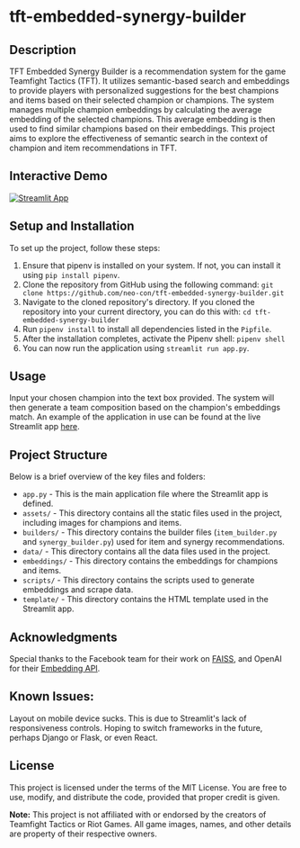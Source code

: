 # tft-embedded-synergy-builder


## Description
TFT Embedded Synergy Builder is a recommendation system for the game Teamfight Tactics (TFT). It utilizes semantic-based search and embeddings to provide players with personalized suggestions for the best champions and items based on their selected champion or champions. The system manages multiple champion embeddings by calculating the average embedding of the selected champions. This average embedding is then used to find similar champions based on their embeddings. This project aims to explore the effectiveness of semantic search in the context of champion and item recommendations in TFT.

## Interactive Demo

[![Streamlit App](https://static.streamlit.io/badges/streamlit_badge_black_white.svg)](https://tft-embedded-synergy-builder.streamlit.app/)

## Setup and Installation
To set up the project, follow these steps:

1. Ensure that pipenv is installed on your system. If not, you can install it using `pip install pipenv`.
2. Clone the repository from GitHub using the following command: `git clone https://github.com/neo-con/tft-embedded-synergy-builder.git`
3. Navigate to the cloned repository's directory. If you cloned the repository into your current directory, you can do this with: `cd tft-embedded-synergy-builder`
4. Run `pipenv install` to install all dependencies listed in the `Pipfile`. 
5. After the installation completes, activate the Pipenv shell: `pipenv shell`
6. You can now run the application using `streamlit run app.py`.

## Usage
Input your chosen champion into the text box provided. The system will then generate a team composition based on the champion's embeddings match. An example of the application in use can be found at the live Streamlit app [here](https://tft-embedded-synergy-builder.streamlit.app/).

## Project Structure
Below is a brief overview of the key files and folders:

- `app.py` - This is the main application file where the Streamlit app is defined.
- `assets/` - This directory contains all the static files used in the project, including images for champions and items.
- `builders/` - This directory contains the builder files (`item_builder.py` and `synergy_builder.py`) used for item and synergy recommendations.
- `data/` - This directory contains all the data files used in the project.
- `embeddings/` - This directory contains the embeddings for champions and items.
- `scripts/` - This directory contains the scripts used to generate embeddings and scrape data.
- `template/` - This directory contains the HTML template used in the Streamlit app.

## Acknowledgments
Special thanks to the Facebook team for their work on [FAISS](https://github.com/facebookresearch/faiss), and OpenAI for their [Embedding API](https://platform.openai.com/docs/guides/embeddings).

## Known Issues:
Layout on mobile device sucks. This is due to Streamlit's lack of responsiveness controls. Hoping to switch frameworks in the future, perhaps Django or Flask, or even React.

## License
This project is licensed under the terms of the MIT License. You are free to use, modify, and distribute the code, provided that proper credit is given.

**Note:** This project is not affiliated with or endorsed by the creators of Teamfight Tactics or Riot Games. All game images, names, and other details are property of their respective owners.

